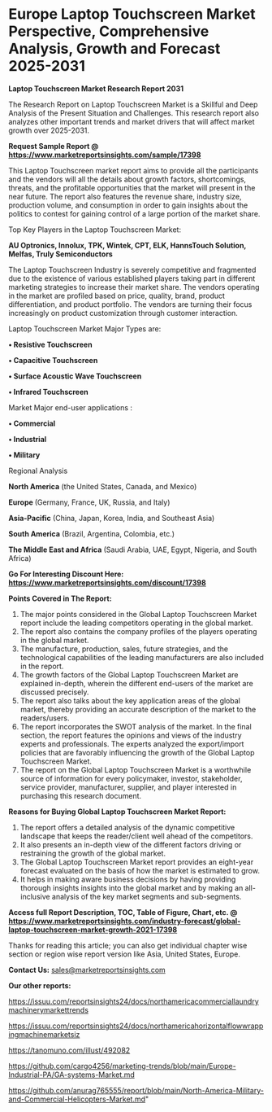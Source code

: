 # Europe Laptop Touchscreen Market Perspective, Comprehensive Analysis, Growth and Forecast 2025-2031

<strong>Laptop Touchscreen Market Research Report 2031</strong>

The Research Report on Laptop Touchscreen Market is a Skillful and Deep Analysis of the Present Situation and Challenges. This research report also analyzes other important trends and market drivers that will affect market growth over 2025-2031.

<strong>Request Sample Report @ <a href=https://www.marketreportsinsights.com/sample/17398>https://www.marketreportsinsights.com/sample/17398</a></strong>

This Laptop Touchscreen market report aims to provide all the participants and the vendors will all the details about growth factors, shortcomings, threats, and the profitable opportunities that the market will present in the near future. The report also features the revenue share, industry size, production volume, and consumption in order to gain insights about the politics to contest for gaining control of a large portion of the market share.

Top Key Players in the Laptop Touchscreen Market:

<strong>AU Optronics, Innolux, TPK, Wintek, CPT, ELK, HannsTouch Solution, Melfas, Truly Semiconductors</strong>

The Laptop Touchscreen Industry is severely competitive and fragmented due to the existence of various established players taking part in different marketing strategies to increase their market share. The vendors operating in the market are profiled based on price, quality, brand, product differentiation, and product portfolio. The vendors are turning their focus increasingly on product customization through customer interaction.

Laptop Touchscreen Market Major Types are:

<strong>• Resistive Touchscreen

• Capacitive Touchscreen

• Surface Acoustic Wave Touchscreen

• Infrared Touchscreen</strong>

Market Major end-user applications :

<strong>• Commercial

• Industrial

• Military</strong>

Regional Analysis

</u><strong><b>North America</b></strong> (the United States, Canada, and Mexico)

<strong><b>Europe </b></strong>(Germany, France, UK, Russia, and Italy)

<strong><b>Asia-Pacific</b></strong> (China, Japan, Korea, India, and Southeast Asia)

<strong><b>South America</b></strong> (Brazil, Argentina, Colombia, etc.)

<strong><b>The Middle East and Africa</b></strong> (Saudi Arabia, UAE, Egypt, Nigeria, and South Africa)

<strong>Go For Interesting Discount Here: <a href=https://www.marketreportsinsights.com/discount/17398>https://www.marketreportsinsights.com/discount/17398</a></strong>

<strong>Points Covered in The Report:</strong>
<ol>
  <li>The major points considered in the Global Laptop Touchscreen Market report include the leading competitors operating in the global market.</li>
  <li>The report also contains the company profiles of the players operating in the global market.</li>
  <li>The manufacture, production, sales, future strategies, and the technological capabilities of the leading manufacturers are also included in the report.</li>
  <li>The growth factors of the Global Laptop Touchscreen Market are explained in-depth, wherein the different end-users of the market are discussed precisely.</li>
  <li>The report also talks about the key application areas of the global market, thereby providing an accurate description of the market to the readers/users.</li>
  <li>The report incorporates the SWOT analysis of the market. In the final section, the report features the opinions and views of the industry experts and professionals. The experts analyzed the export/import policies that are favorably influencing the growth of the Global Laptop Touchscreen Market.</li>
  <li>The report on the Global Laptop Touchscreen Market is a worthwhile source of information for every policymaker, investor, stakeholder, service provider, manufacturer, supplier, and player interested in purchasing this research document.</li>
</ol>
<strong>Reasons for Buying Global Laptop Touchscreen Market Report:</strong>

<ol>
  <li>The report offers a detailed analysis of the dynamic competitive landscape that keeps the reader/client well ahead of the competitors.</li>
  <li>It also presents an in-depth view of the different factors driving or restraining the growth of the global market.</li>
  <li>The Global Laptop Touchscreen Market report provides an eight-year forecast evaluated on the basis of how the market is estimated to grow.</li>
  <li>It helps in making aware business decisions by having providing thorough insights insights into the global market and by making an all-inclusive analysis of the key market segments and sub-segments.</li>
</ol>
<strong>Access full Report Description, TOC, Table of Figure, Chart, etc. @ <a href=https://www.marketreportsinsights.com/industry-forecast/global-laptop-touchscreen-market-growth-2021-17398>https://www.marketreportsinsights.com/industry-forecast/global-laptop-touchscreen-market-growth-2021-17398</a></strong>


Thanks for reading this article; you can also get individual chapter wise section or region wise report version like Asia, United States, Europe.

<strong>Contact Us:</strong>
sales@marketreportsinsights.com

<strong>Our other reports:</strong>

<a href=https://issuu.com/reportsinsights24/docs/northamericacommerciallaundrymachinerymarkettrends>https://issuu.com/reportsinsights24/docs/northamericacommerciallaundrymachinerymarkettrends</a>

<a href=https://issuu.com/reportsinsights24/docs/northamericahorizontalflowwrappingmachinemarketsiz>https://issuu.com/reportsinsights24/docs/northamericahorizontalflowwrappingmachinemarketsiz</a>

<a href=https://tanomuno.com/illust/492082>https://tanomuno.com/illust/492082</a>

<a href=https://github.com/cargo4256/marketing-trends/blob/main/Europe-Industrial-PA/GA-systems-Market.md>https://github.com/cargo4256/marketing-trends/blob/main/Europe-Industrial-PA/GA-systems-Market.md</a>

<a href=https://github.com/anurag765555/report/blob/main/North-America-Military-and-Commercial-Helicopters-Market.md>https://github.com/anurag765555/report/blob/main/North-America-Military-and-Commercial-Helicopters-Market.md</a>"
